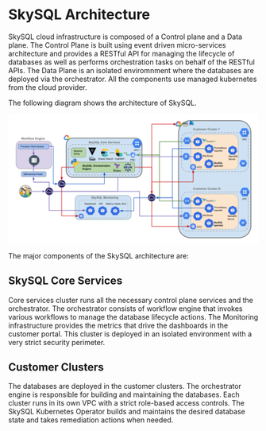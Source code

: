 # SkySQL Architecture

SkySQL cloud infrastructure is composed of a Control plane and a Data plane. The Control Plane is built using event driven micro-services architecture 
and provides a RESTful API for managing the lifecycle of databases as well as performs orchestration tasks on behalf of the RESTful APIs. The Data Plane is an isolated 
enviromnment where the databases are deployed via the orchestrator. All the components use managed kubernetes from the cloud provider.

The following diagram shows the architecture of SkySQL.

![SkySQL Architecture](skysql-architecture.png)

The major components of the SkySQL architecture are:

## SkySQL Core Services

Core services cluster runs all the necessary control plane services and the orchestrator. The orchestrator consists of workflow engine that invokes various workflows
to manage the database lifecycle actions. The Monitoring infrastructure provides the metrics that drive the dashboards in the customer portal. This cluster is deployed in an isolated environment with a very strict security perimeter.

## Customer Clusters

The databases are deployed in the customer clusters. The orchestrator engine is responsible for building and maintaining the databases. Each cluster runs in its own VPC with
a strict role-based access controls. The SkySQL Kubernetes Operator builds and maintains the desired database state and takes remediation actions when needed.
